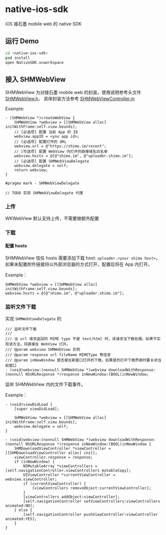 # native-ios-sdk

iOS 接石墨 mobile web 的 native SDK

## 运行 Demo

```bash
cd <native-ios-sdk>
pod install
open NativeSDK.xcworkspace
```

## 接入 SHMWebView

SHMWebView 为对接石墨 mobile web 的封装，使用说明参考头文件 [SHMWebView.h](https://github.com/shimohq/native-ios-sdk/blob/main/NativeSDK/SHMWebView/SHMWebView.h)，
具体封装方法参考 [SHMWebViewController.m](https://github.com/shimohq/native-ios-sdk/blob/main/NativeSDK/SHMWebViewController.m)

Example:

```
- (SHMWebView *)createWebView {
    SHMWebView *webview = [[SHMWebView alloc] initWithFrame:self.view.bounds];
    // [必选项] 配置 当前 App 的 ID
    webview.appID = <you app id>;
    // [必选项] 配置打开的 URL
    webview.url = @"https://shimo.im/recent";
    // [可选项] 配置 WebView 内打开的链接域名白名单
    webview.hosts = @[@"shimo.im", @"uploader.shimo.im"];
    // [必选项] 配置 SHMWebViewDelegate
    webview.delegate = self;
    return webview;
}

#pragma mark - SHMWebViewDelegate

// TODO 实现 SHMWebViewDelegate 代理
```

### 上传

WKWebView 默认支持上传，不需要做额外配置

### 下载

#### 配置 hosts

SHMWebView 信任 hosts 需要添加下载 host: `uploader.<your shimo host>`，如果未配置附件链接将以外部浏览器的方式打开，配置后将在 App 内打开。

Example：

```
SHMWebView *webview = [[SHMWebView alloc] initWithFrame:self.view.bounds];
webview.hosts = @[@"shimo.im", @"uploader.shimo.im"];
```

### 监听文件下载

实现 `SHMWebViewDelegate` 的

```
/// 监听文件下载
///
/// 当 url 请求返回的 MIME type 不是 text/html 时，该请求当下载处理。如果不实现该方法，将直接在 WebView 打开。
/// @param webview SHMWebView 实例
/// @param response url fileName MIMEType 等信息
/// @param inNewWindow 是否是在新窗口打开的下载，如果是的打开下载界面时要关闭当前窗口
- (void)webview:(nonnull SHMWebView *)webview downloadWithResponse:(nonnull NSURLResponse *)response inNewWindow:(BOOL)inNewWindow;
```

监听 SHMWebView 内的文件下载事件。

Example：

```
- (void)viewDidLoad {
    [super viewDidLoad];

    SHMWebView *webview = [[SHMWebView alloc] initWithFrame:self.view.bounds];
    webview.delegate = self;
}

- (void)webview:(nonnull SHMWebView *)webview downloadWithResponse:(nonnull NSURLResponse *)response inNewWindow:(BOOL)inNewWindow {
    SHMDownloadViewController *viewController = [[SHMDownloadViewController alloc] init];
    viewController.response = response;
    if (inNewWindow) {
        NSMutableArray *viewControllers = [self.navigationController.viewControllers mutableCopy];
        UIViewController *currentViewController = webview.viewController;
        if (currentViewController) {
            [viewControllers removeObject:currentViewController];
        }
        [viewControllers addObject:viewController];
        [self.navigationController setViewControllers:viewControllers animated:NO];
    } else {
        [self.navigationController pushViewController:viewController animated:YES];
    }
}
```

